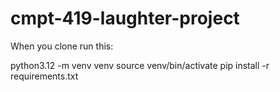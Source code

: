 # cmpt-419-laughter-project

When you clone run this:

python3.12 -m venv venv
source venv/bin/activate
pip install -r requirements.txt